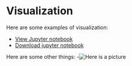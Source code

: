# Visualization
Here are some examples of visualization:
- [View Jupyter notebook](MatplotlibGraphExamples.html)
- [Download jupyter notebook](MatplotlibGraphExamples.ipynb)


Here are some other things:
-![Here is a picture]()

